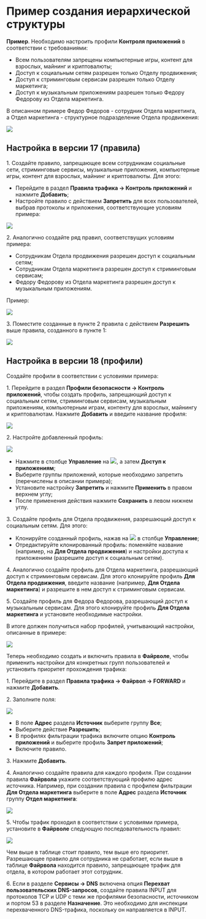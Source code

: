 # Пример создания иерархической структуры

**Пример**. Необходимо настроить профили **Контроля приложений** в соответствии с требованиями:
* Всем пользователям запрещены компьютерные игры, контент для взрослых, майнинг и криптовалюты;
* Доступ к социальным сетям разрешен только Отделу продвижения;
* Доступ к стриминговым сервисам разрешен только Отделу маркетинга;
* Доступ к музыкальным приложениям разрешен только Федору Федорову из Отдела маркетинга.

В описанном примере Федор Федоров - сотрудник Отдела маркетинга, а Отдел маркетинга - структурное подразделение Отдела продвижения:

![](/.gitbook/assets/application-control10.png)

## Настройка в версии 17 (правила)

1\. Создайте правило, запрещающее всем сотрудникам социальные сети, стриминговые сервисы, музыкальные приложения, компьютерные игры, контент для взрослых, майнинг и криптовалюты. Для этого:

* Перейдите в раздел **Правила трафика -> Контроль приложений** и нажмите **Добавить**;
* Настройте правило с действием **Запретить** для всех пользователей, выбрав протоколы и приложения, соответствующие условиям примера:

![](/.gitbook/assets/application-control4.png)

2\. Аналогично создайте ряд правил, соответствущих условиям примера:

* Сотрудникам Отдела продвижения разрешен доступ к социальным сетям;
* Сотрудникам Отдела маркетинга разрешен доступ к стриминговым сервисам;
* Федору Федорову из Отдела маркетинга разрешен доступ к музыкальным приложениям.

Пример:

![](/.gitbook/assets/application-control9.png)

3\. Поместите созданные в пункте 2 правила с действием **Разрешить** выше правила, созданного в пункте 1:

![](/.gitbook/assets/application-control13.png)

## Настройка в версии 18 (профили)

Создайте профили в соответствии с условиями примера:

1\. Перейдите в раздел **Профили безопасности -> Контроль приложений**, чтобы создать профиль, запрещающий доступ к социальным сетям, стриминговым сервисам, музыкальным приложениям, компьютерным играм, контенту для взрослых, майнингу и криптовалютам. Нажмите **Добавить** и введите название профиля:

![](/.gitbook/assets/application-control11.png)

2\. Настройте добавленный профиль:

![](/.gitbook/assets/application-control12.png)

* Нажмите в столбце **Управление** на ![](/.gitbook/assets/icon-edit.png), а затем **Доступ к приложениям**;
* Выберите группы приложений, которые необходимо запретить (перечислены в описании примера);
* Установите настройку **Запретить** и нажмите **Применить** в правом верхнем углу;
* После применения действия нажмите **Сохранить** в левом нижнем углу.

3\. Создайте профиль для Отдела продвижения, разрешающий доступ к социальным сетям. Для этого:

* Клонируйте созданный профиль, нажав на ![](/.gitbook/assets/icon-copy.png) в столбце **Управление**;
* Отредактируйте клонированный профиль: поменяйте название (например, на **Для Отдела продвижения**) и настройки доступа к приложениям (разрешите доступ к социальным сетям).

4\. Аналогично создайте профиль для Отдела маркетинга, разрешающий доступ к стриминговым сервисам. Для этого клонируйте профиль **Для Отдела продвижения**, введите название (например, **Для Отдела маркетинга**) и разрешите в нем доступ к стриминговым сервисам.

5\. Создайте профиль для Федора Федорова, разрешающий доступ к музыкальным сервисам. Для этого клонируйте профиль **Для Отдела маркетинга** и установите необходимые настройки.

В итоге должен получиться набор профилей, учитывающий настройки, описанные в примере:

![](/.gitbook/assets/application-control14.png)

Теперь необходимо создать и включить правила в **Файрволе**, чтобы применить настройки для конкретных групп пользователей и установить приоритет прохождения трафика:

1\. Перейдите в раздел **Правила трафика -> Файрвол -> FORWARD** и нажмите **Добавить**.

2\. Заполните поля:

![](/.gitbook/assets/application-control15.png)

* В поле **Адрес** раздела **Источник** выберите группу **Все**;
* Выберите действие **Разрешить**;
* В профилях фильтрации трафика включите опцию **Контроль приложений** и выберите профиль **Запрет приложений**;
* Включите правило.

3\. Нажмите **Добавить**.

4\. Аналогично создайте правила для каждого профиля. При создании правила **Файрвола** укажите соответствующий профилю адрес источника. Например, при создании правила с профилем фильтрации **Для Отдела маркетинга** выберите в поле **Адрес** раздела **Источник** группу **Отдел маркетинга**:

![](/.gitbook/assets/application-control16.png)

5\. Чтобы трафик проходил в соответствии с условиями примера, установите в **Файрволе** следующую последовательность правил:

![](/.gitbook/assets/application-control18.png)

Чем выше в таблице стоит правило, тем выше его приоритет. \
Разрешающее правило для сотрудника не сработает, если выше в таблице **Файрвола** находится правило, запрещающее трафик для отдела, в котором работает этот сотрудник.

6\. Если в разделе **Сервисы -> DNS** включена опция **Перехват пользовательских DNS-запросов**, создайте правила INPUT для протоколов TCP и UDP с теми же профилями безопасности, источником и портом 53 в разделе **Назначение**. Это необходимо для инспекции перехваченного DNS-трафика, поскольку он направляется в INPUT.